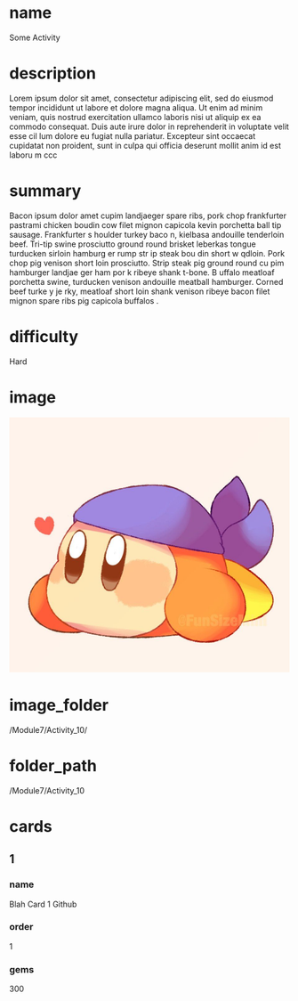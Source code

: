 # name
Some Activity

# description
Lorem ipsum dolor sit amet, consectetur adipiscing elit, sed do eiusmod tempor incididunt ut labore et dolore magna aliqua. Ut enim ad minim veniam, quis nostrud exercitation ullamco laboris nisi ut aliquip ex ea commodo consequat. Duis aute irure dolor in reprehenderit in voluptate velit esse cil lum dolore  eu fugiat nulla pariatur. Excepteur sint occaecat cupidatat non proident, sunt in culpa qui officia deserunt mollit anim id est laboru  m ccc
  
# summary
Bacon ipsum dolor amet cupim landjaeger spare ribs, pork chop frankfurter pastrami chicken boudin cow filet mignon capicola kevin porchetta ball tip sausage. Frankfurter s houlder turkey baco  n, kielbasa andouille tenderloin beef. Tri-tip swine prosciutto ground round brisket leberkas tongue turducken sirloin hamburg er rump  str    ip steak bou   din short w qdloin. Pork chop pig venison short loin prosciutto. Strip steak pig ground round cu pim hamburger landjae  ger ham por k ribeye  shank t-bone. B uffalo meatloaf porchetta swine, turducken venison andouille meatball hamburger. Corned beef turke  y je rky, meatloaf    short loin shank venison ribeye bacon filet mignon spare ribs pig capicola buffalos .    

# difficulty
Hard

# image
![bandanna](images/bandanna.jpg)

# image_folder
/Module7/Activity_10/

# folder_path
/Module7/Activity_10

# cards
 
## 1

### name
Blah Card 1 Github

### order
1 

### gems
300
